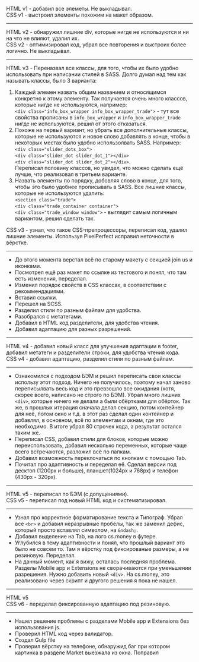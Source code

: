 HTML v1 - добавил все элеметы. Не выкладывал. <br>
CSS v1 - выстроил элементы похожим на макет образом.

---
HTML v2 - обнаружил лишние div, которые нигде не используются и ни на что не влияют, удалил их.<br>
CSS v2 - оптимизировал код, убрал все повторения и выстроих более логично. Не выкладывал.

---
HTML v3 - Переназвал все классы, для того, чтобы их было удобно использовать при написании стилей в SASS. Долго думал над тем как называть классы, было 3 варианта:<br>
1. Каждый элемен назвать общим названием и относящимся конкретно к этому элементу. Так получается очень много классов, которые нигде не используются, например:<br>
```<div class="info_box_wrapper info_box_wrapper_trade">``` - тут все свойства прописаны в ```info_box_wrapper``` и ```info_box_wrapper_trade``` нигде не используются, решил от этого отказаться.<br>
2. Похоже на первый вариант, но убрать все дополнительные классы, которые не используются и новое слово добавлять в конце, чтобы в некоторых местах было удобно использолвать SASS. Например:<br>
```<div class="slider_dots_box">```<br>
```<div class="slider_dot slider_dot_1"></div>```<br>
```<div class="slider_dot slider_dot_2"></div>```.<br> 
Переписал половину классов, но увидел, что можно сделать ещё лучше, что реализовал в третьем варианте.<br> 
3. Назвать элементы по порядку, добовляя слово в конце, для того, чтобы это было удобнее прописывать в SASS. Все лишние классы, которые не используются удалить:<br> 
```<section class="trade">```<br>
```<div class="trade_container container">```<br>
```<div class="trade_window window">``` - выглядит самым логичным вариантом, решил сделать так.<br>

CSS v3 - узнал, что такое CSS-препроцессоры, переписал код, удалил лишние элементы. Используя PixelPerfect исправил неточности в вёрстке. 

---
- До этого момента верстал всё по старому макету с секцией join us и иконками.<br>
- Посмотрел ещё раз макет по ссылке из тестового и понял, что там есть изменения, переделал.<br>
- Изменил порядок свойств в CSS классах, в соответствии с рекоммендациями.<br>
- Вставил ссылки.<br>
- Перешел на SCSS.<br>
- Разделил стили по разным файлам для удобства.<br>
- Разобрался с метатегами.<br>
- Добавил в HTML код разделители, для удобства чтения.<br>
- Добавил адаптацию для разных разрешений.<br>

---
HTML v4 - добавил новый класс для улучшения адаптации в footer, добавил метатеги и разделители строки, для удобства чтения кода.<br>
CSS v4 - добавил адаптацию, разделил стили по разным файлам.

---
- Ознакомился с подходом БЭМ и решил переписать свои классы использу этот подход. Ничего не получилось, поэтому начал заново переписылвать весь код и это превзошло все ожидания (хотя, скорее всего, написано не строго по БЭМ).
Убрал много лишних ```<div>```, которые ничего не делали а были обёртками для обёрток. Так же, в прошлых итерация сначала делал секцию, потом контейнер для неё, потом окно и т.д. в этот раз сделал один контейнер и добавлял, в основном, всё по элементам и окнам, где это необходимо. В итоге убрал 80 строчек кода, а результат остался таким же. <br>
- Переписал CSS, добавил стили для блоков, которые можно переиспользовать, добавил несколько переменных, которые чаще всего встречаются, разложил всё по папкам.
- Добавил возможность переклочаться по кнопкам с помощью Tab.
- Почитал про адаптивность и переделал её. Сделал версии под десктоп (1200px и больше), планшет(1024px и 768px) и телефон (430px - 320px).

---
HTML v5 - переписал по БЭМ (с допущениями).<br>
CSS v5 - переписал под новый HTML код и систематизировал.

---
- Узнал про корректное форматирование текста и Типограф. Убрал все ```<br>``` и добавил неразрывные пробелы, так же заменил дефис, который просто вставлял символом, на ```&ndash;```.
- Добавил выделение на Tab, на лого cs.money в футере.
- Углубился в тему адаптивности и понял, что прошлый вариант это было не совсем то. Там я вёрстку под фиксированые размеры, а не резиновую. Переделал.
- На данный момент, как я вижу, осталась последняя проблема. Разделы Mobile app и Extensions не сворачиваются при уменьшении разрешения. Нужно добавить новый ```<div>```. На сs.money, это реализовано через скрипт и другого решения я пока не нашел.

---
HTML v5 <br>
CSS v6 - переделал фиксированную адаптацию под резиновую.

---
- Нашел решение проблемы с разделами Mobile app и Extensions без использования js.
- Проверил HTML код через валидатор.
- Создал Gulp file
- Проверил вёрстку на телефоне, обнаружид баг при котором картинка в разделе Market выезжала из окна. Поправил
